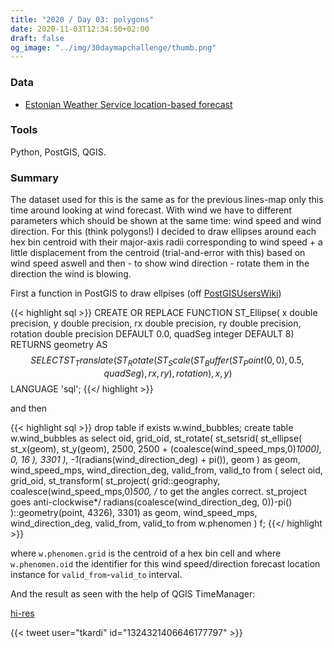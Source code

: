 ```yaml
---
title: "2020 / Day 03: polygons"
date: 2020-11-03T12:34:50+02:00
draft: false
og_image: "../img/30daymapchallenge/thumb.png"
---
```

### Data
- [Estonian Weather Service location-based forecast](http://www.ilmateenistus.ee/asukoha-prognoos/?coordinates=58.3800520744161;26.7221159100379)

### Tools
Python, PostGIS, QGIS.

### Summary
The dataset used for this is the same as for the previous lines-map only this
time around looking at wind forecast. With wind we have to different parameters
which should be shown at the same time: wind speed and wind direction. For this
(think polygons!) I decided to draw ellipses around each hex bin centroid with their
major-axis radii corresponding to wind speed + a little displacement from the
centroid (trial-and-error with this) based on wind speed aswell and then -
to show wind direction - rotate them in the direction the wind is blowing.

First a function in PostGIS to draw ellpises (off
[PostGISUsersWiki](https://trac.osgeo.org/postgis/wiki/UsersWikiplpgsqlfunctions))

{{< highlight sql >}}
CREATE OR REPLACE FUNCTION ST_Ellipse(
  x double precision, y double precision,
  rx double precision, ry double precision,
  rotation double precision DEFAULT 0.0,
  quadSeg integer DEFAULT 8)
RETURNS geometry AS
$$
  SELECT ST_Translate( ST_Rotate( ST_Scale( ST_Buffer(ST_Point(0,0), 0.5, quadSeg), rx, ry), rotation), x, y)
$$
LANGUAGE 'sql';
{{</ highlight >}}

and then

{{< highlight sql >}}
drop table if exists w.wind_bubbles;
create table w.wind_bubbles as
select
  oid, grid_oid,
  st_rotate(
    st_setsrid(
      st_ellipse(
        st_x(geom),
        st_y(geom),
        2500,
        2500 + (coalesce(wind_speed_mps,0)*1000),
        0,
        16
      ),
      3301
    ),
    -1*(radians(wind_direction_deg) + pi()),
    geom
  ) as geom,
  wind_speed_mps, wind_direction_deg, valid_from, valid_to
from (
  select
    oid, grid_oid,
    st_transform(
      st_project(
        grid::geography,
        coalesce(wind_speed_mps,0)*500,
        /* to get the angles correct. st_project goes anti-clockwise*/
        radians(coalesce(wind_direction_deg, 0))-pi()
      )::geometry(point, 4326),
      3301) as geom,
    wind_speed_mps, wind_direction_deg, valid_from, valid_to
  from
    w.phenomen
) f;
{{</ highlight >}}

where `w.phenomen.grid` is the centroid of a hex bin cell and
where `w.phenomen.oid` the identifier for this wind speed/direction forecast
location instance for `valid_from`-`valid_to` interval.

And the result as seen with the help of QGIS TimeManager:

[hi-res](https://tkardi.ee/writeup/img/30daymapchallenge/day-3-polygons.gif)

{{< tweet user="tkardi" id="1324321406646177797" >}}
